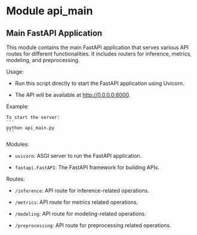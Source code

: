 Module api_main
===============
Main FastAPI Application
------------------------

This module contains the main FastAPI application that serves various API routes for different functionalities.
It includes routers for inference, metrics, modeling, and preprocessing.

Usage:

- Run this script directly to start the FastAPI application using Uvicorn.

- The API will be available at http://0.0.0.0:8000.

Example:

    To start the server:
    ```
    python api_main.py
    ```

Modules:

- `uvicorn`: ASGI server to run the FastAPI application.

- `fastapi.FastAPI`: The FastAPI framework for building APIs.

Routes:

- `/inference`: API route for inference-related operations.

- `/metrics`: API route for metrics related operations.

- `/modeling`: API route for modeling-related operations.

- `/preprocessing`: API route for preprocessing related operations.